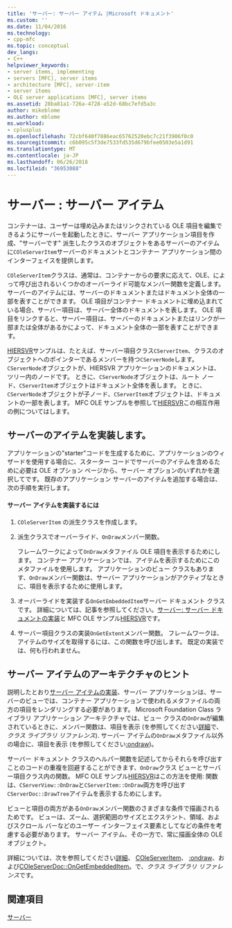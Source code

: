 ```yaml
---
title: 'サーバー: サーバー アイテム |Microsoft ドキュメント'
ms.custom: ''
ms.date: 11/04/2016
ms.technology:
- cpp-mfc
ms.topic: conceptual
dev_langs:
- C++
helpviewer_keywords:
- server items, implementing
- servers [MFC], server items
- architecture [MFC], server-item
- server items
- OLE server applications [MFC], server items
ms.assetid: 28ba81a1-726a-4728-a52d-68bc7efd5a3c
author: mikeblome
ms.author: mblome
ms.workload:
- cplusplus
ms.openlocfilehash: 72cbf640f7886eac65762520ebc7c21f3906f0c0
ms.sourcegitcommit: c6b095c5f3de7533fd535d679bfee0503e5a1d91
ms.translationtype: MT
ms.contentlocale: ja-JP
ms.lasthandoff: 06/26/2018
ms.locfileid: "36953088"
---
```

# <a name="servers-server-items"></a>サーバー : サーバー アイテム
コンテナーは、ユーザーは埋め込みまたはリンクされている OLE 項目を編集できるようにサーバーを起動したときに、サーバー アプリケーション項目を作成、"サーバーです" 派生したクラスのオブジェクトをあるサーバーのアイテムに`COleServerItem`サーバーのドキュメントとコンテナー アプリケーション間のインターフェイスを提供します。  
  
 `COleServerItem`クラスは、通常は、コンテナーからの要求に応えて、OLE、によって呼び出されるいくつかのオーバーライド可能なメンバー関数を定義します。 サーバーのアイテムには、サーバーのドキュメントまたはドキュメント全体の一部を表すことができます。 OLE 項目がコンテナー ドキュメントに埋め込まれている場合、サーバー項目は、サーバー全体のドキュメントを表します。 OLE 項目をリンクすると、サーバー項目は、サーバーのドキュメントまたはリンクが一部または全体があるかによって、ドキュメント全体の一部を表すことができます。  
  
 [HIERSVR](../visual-cpp-samples.md)サンプルは、たとえば、サーバー項目クラス`CServerItem`、クラスのオブジェクトへのポインターであるメンバーを持つ`CServerNode`します。 `CServerNode`オブジェクトが、HIERSVR アプリケーションのドキュメントは、ツリー内のノードです。 ときに、`CServerNode`オブジェクトは、ルート ノード、`CServerItem`オブジェクトはドキュメント全体を表します。 ときに、`CServerNode`オブジェクトが子ノード、`CServerItem`オブジェクトは、ドキュメントの一部を表します。 MFC OLE サンプルを参照して[HIERSVR](../visual-cpp-samples.md)この相互作用の例についてはします。  
  
##  <a name="_core_implementing_server_items"></a> サーバーのアイテムを実装します。  
 アプリケーションの"starter"コードを生成するために、アプリケーションのウィザードを使用する場合に、スターター コードでサーバーのアイテムを含めるために必要は OLE オプション ページから、サーバー オプションのいずれかを選択してです。 既存のアプリケーション サーバーのアイテムを追加する場合は、次の手順を実行します。  
  
#### <a name="to-implement-a-server-item"></a>サーバー アイテムを実装するには  
  
1.  `COleServerItem` の派生クラスを作成します。  
  
2.  派生クラスでオーバーライド、`OnDraw`メンバー関数。  
  
     フレームワークによって`OnDraw`メタファイル OLE 項目を表示するためにします。 コンテナー アプリケーションでは、アイテムを表示するためにこのメタファイルを使用します。 アプリケーションのビュー クラスもあります、`OnDraw`メンバー関数は、サーバー アプリケーションがアクティブなときに、項目を表示するために使用します。  
  
3.  オーバーライドを実装する`OnGetEmbeddedItem`サーバー ドキュメント クラスです。 詳細については、記事を参照してください。[サーバー: サーバー ドキュメントの実装](../mfc/servers-implementing-server-documents.md)と MFC OLE サンプル[HIERSVR](../visual-cpp-samples.md)です。  
  
4.  サーバー項目クラスの実装`OnGetExtent`メンバー関数。 フレームワークは、アイテムのサイズを取得するには、この関数を呼び出します。 既定の実装では、何も行われません。  
  
##  <a name="_core_a_tip_for_server.2d.item_architecture"></a> サーバー アイテムのアーキテクチャのヒント  
 説明したとおり[サーバー アイテムの実装](#_core_implementing_server_items)、サーバー アプリケーションは、サーバーのビューでは、コンテナー アプリケーションで使われるメタファイルの両方の項目をレンダリングする必要があります。 Microsoft Foundation Class ライブラリ アプリケーション アーキテクチャでは、ビュー クラスの`OnDraw`が編集されているときに、メンバー関数は、項目を表示 (を参照してください[詳細](../mfc/reference/cview-class.md#ondraw)で、*クラス ライブラリ リファレンス*). サーバー アイテムの`OnDraw`メタファイル以外の場合に、項目を表示 (を参照してください[:ondraw](../mfc/reference/coleserveritem-class.md#ondraw))。  
  
 サーバー ドキュメント クラスのヘルパー関数を記述してからそれらを呼び出すことのコードの重複を回避することができます、`OnDraw`クラス ビューとサーバー項目クラス内の関数。 MFC OLE サンプル[HIERSVR](../visual-cpp-samples.md)はこの方法を使用: 関数は、`CServerView::OnDraw`と`CServerItem::OnDraw`両方を呼び出す`CServerDoc::DrawTree`アイテムを表示するためにします。  
  
 ビューと項目の両方がある`OnDraw`メンバー関数のさまざまな条件で描画されるためです。 ビューは、ズーム、選択範囲のサイズとエクステント、領域、およびスクロール バーなどのユーザー インターフェイス要素としてなどの条件を考慮する必要があります。 サーバー アイテム、その一方で、常に描画全体の OLE オブジェクト。  
  
 詳細については、次を参照してください[詳細](../mfc/reference/cview-class.md#ondraw)、 [COleServerItem](../mfc/reference/coleserveritem-class.md)、 [:ondraw](../mfc/reference/coleserveritem-class.md#ondraw)、および[COleServerDoc::OnGetEmbeddedItem](../mfc/reference/coleserverdoc-class.md#ongetembeddeditem)。で、*クラス ライブラリ リファレンス*です。  
  
## <a name="see-also"></a>関連項目  
 [サーバー](../mfc/servers.md)

